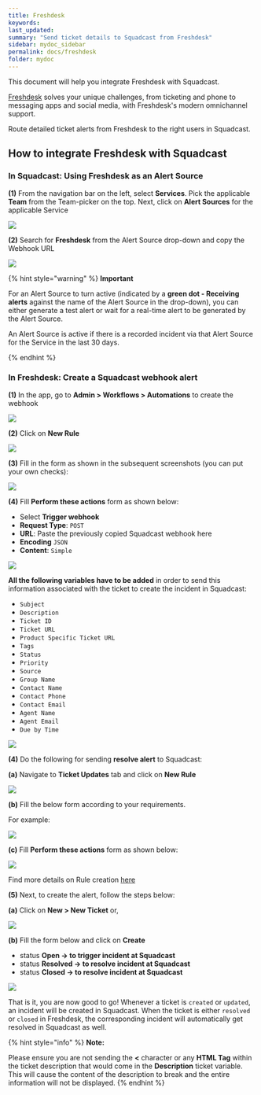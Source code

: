 ```yaml
---
title: Freshdesk
keywords: 
last_updated: 
summary: "Send ticket details to Squadcast from Freshdesk"
sidebar: mydoc_sidebar
permalink: docs/freshdesk
folder: mydoc
---
```


This document will help you integrate Freshdesk with Squadcast.

[Freshdesk](https://freshdesk.com/) solves your unique challenges, from ticketing and phone to messaging apps and social media, with Freshdesk's modern omnichannel support.

Route detailed ticket alerts from Freshdesk to the right users in Squadcast.

## How to integrate Freshdesk with Squadcast

### In Squadcast: Using Freshdesk as an Alert Source

**(1)** From the navigation bar on the left, select **Services**. Pick the applicable **Team** from the Team-picker on the top. Next, click on **Alert Sources** for the applicable Service

![](../../.gitbook/assets/alert\_source\_1.png)

**(2)** Search for **Freshdesk** from the Alert Source drop-down and copy the Webhook URL

![](../../.gitbook/assets/freshdesk\_1.png)

{% hint style="warning" %} 
<b>Important</b>
<p>For an Alert Source to turn active (indicated by a <b>green dot - Receiving alerts</b> against the name of the Alert Source in the drop-down), you can either generate a test alert or wait for a real-time alert to be generated by the Alert Source.</p>
<p>An Alert Source is active if there is a recorded incident via that Alert Source for the Service in the last 30 days.</p>
{% endhint %}

### In Freshdesk: Create a Squadcast webhook alert

**(1)** In the app, go to **Admin > Workflows > Automations** to create the webhook

![](../../.gitbook/assets/freshdesk\_2.png)

**(2)** Click on **New Rule**

![](../../.gitbook/assets/freshdesk\_3.png)

**(3)** Fill in the form as shown in the subsequent screenshots (you can put your own checks):

![](../../.gitbook/assets/freshdesk\_4.png)

**(4)** Fill **Perform these actions** form as shown below:

- Select **Trigger webhook**
- **Request Type**: `POST`
- **URL**: Paste the previously copied Squadcast webhook here
- **Encoding** `JSON`
- **Content**: `Simple`

![](../../.gitbook/assets/freshdesk\_5.png)

**All the following variables have to be added** in order to send this information associated with the ticket to create the incident in Squadcast:
- `Subject`
- `Description`
- `Ticket ID`
- `Ticket URL`
- `Product Specific Ticket URL`
- `Tags`
- `Status`
- `Priority`
- `Source`
- `Group Name`
- `Contact Name`
- `Contact Phone`
- `Contact Email`
- `Agent Name`
- `Agent Email`
- `Due by Time`

![](../../.gitbook/assets/freshdesk\_6.png)

**(4)** Do the following for sending **resolve alert** to Squadcast:

**(a)** Navigate to **Ticket Updates** tab and click on **New Rule**

![](../../.gitbook/assets/freshdesk\_7.png)

**(b)** Fill the below form according to your requirements. 

For example:

![](../../.gitbook/assets/freshdesk\_8.png)

**(c)** Fill **Perform these actions** form as shown below: 

![](../../.gitbook/assets/freshdesk\_9.png)

Find more details on Rule creation [here](https://support.freshdesk.com/support/solutions/articles/132589)

**(5)** Next, to create the alert, follow the steps below: 

**(a)** Click on **New > New Ticket** or,

![](../../.gitbook/assets/freshdesk\_10.png)

**(b)** Fill the form below and click on **Create**

- status **Open -> to trigger incident at Squadcast**
- status **Resolved -> to resolve incident at Squadcast**
- status **Closed -> to resolve incident at Squadcast**

![](../../.gitbook/assets/freshdesk\_11.png)

That is it, you are now good to go! Whenever a ticket is `created` or `updated`, an incident will be created in Squadcast. When the ticket is either `resolved` or `closed` in Freshdesk, the corresponding incident will automatically get resolved in Squadcast as well.

{% hint style="info" %}
**Note:**

Please ensure you are not sending the **<** character or any **HTML Tag** within the ticket description that would come in the **Description** ticket variable. This will cause the content of the description to break and the entire information will not be displayed.
{% endhint %}